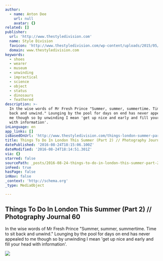 ```yaml
---
author:
  - name: Anton Dee
    url: null
    avatar: {}
related: []
publisher:
  url: 'http://www.thestyledivision.com'
  name: Style Division
  favicon: 'http://www.thestyledivision.com/wp-content/uploads/2015/05/favicon2-copy.png'
  domain: www.thestyledivision.com
keywords:
  - shoes
  - wearer
  - museum
  - unwinding
  - impractical
  - science
  - object
  - status
  - dinosaurs
  - feathered
description: >-
  In the wise words of Mr Fresh Prince "Summer, summer, summertime. Time to sit
  back and unwind." Lounging by the pool for days on end has never appealed to
  me though so by unwinding I mean 'get up nice and early and fill your head
  with information'.
inLanguage: en
app_links: []
isBasedOnUrl: 'http://www.thestyledivision.com/things-london-summer-part-2'
title: Things To Do In London This Summer (Part 2) // Photography Journal 60
datePublished: '2016-08-24T18:15:06.100Z'
dateModified: '2016-08-24T18:14:51.301Z'
via: {}
starred: false
sourcePath: _posts/2016-08-24-things-to-do-in-london-this-summer-part-2-photography-j.md
inFeed: true
hasPage: false
inNav: false
_context: 'http://schema.org'
_type: MediaObject

---
```

<article style=""><h1>Things To Do In London This Summer (Part 2) // Photography Journal 60</h1><p>In the wise words of Mr Fresh Prince "Summer, summer, summertime. Time to sit back and unwind." Lounging by the pool for days on end has never appealed to me though so by unwinding I mean 'get up nice and early and fill your head with information'.</p><img src="http://www.thestyledivision.com/wp-content/uploads/2016/07/social-IMG_1035-1.jpg" /></article>